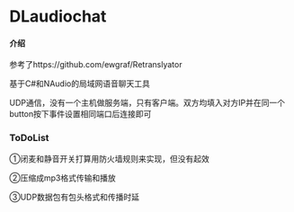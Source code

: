# DLaudiochat

#### 介绍
参考了https://github.com/ewgraf/Retranslyator

基于C#和NAudio的局域网语音聊天工具

UDP通信，没有一个主机做服务端，只有客户端。双方均填入对方IP并在同一个button按下事件设置相同端口后连接即可

### ToDoList

①闭麦和静音开关打算用防火墙规则来实现，但没有起效

②压缩成mp3格式传输和播放

③UDP数据包有包头格式和传播时延

